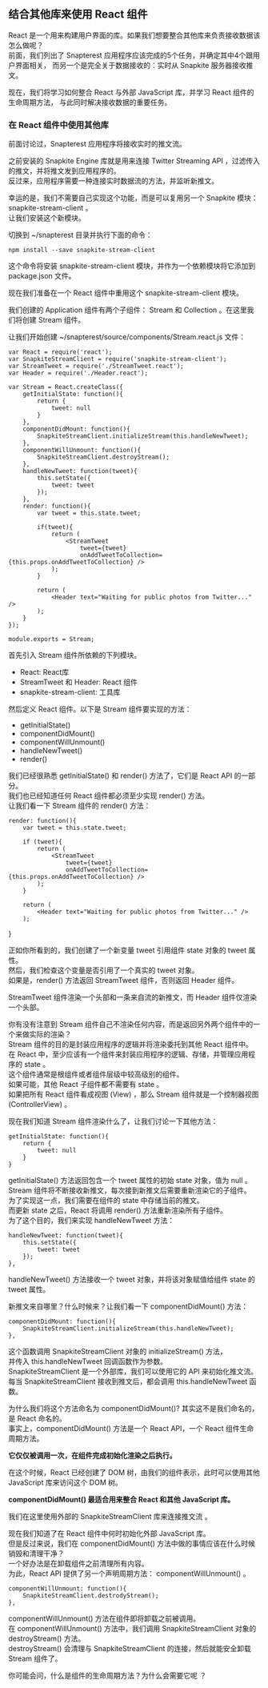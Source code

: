 ## 结合其他库来使用 React 组件

React 是一个用来构建用户界面的库。如果我们想要整合其他库来负责接收数据该怎么做呢？  
前面，我们列出了 Snapterest 应用程序应该完成的5个任务，并确定其中4个跟用户界面相关，
而另一个是完全关于数据接收的：实时从 Snapkite 服务器接收推文。  

现在，我们将学习如何整合 React 与外部 JavaScript 库，并学习 React 组件的生命周期方法，
与此同时解决接收数据的重要任务。    

### 在 React 组件中使用其他库

前面讨论过，Snapterest 应用程序将接收实时的推文流。  

之前安装的 Snapkite Engine 库就是用来连接 Twitter Streaming API ，过滤传入的推文，并将推文发到应用程序的。  
反过来，应用程序需要一种连接实时数据流的方法，并监听新推文。     

幸运的是，我们不需要自己实现这个功能，而是可以复用另一个 Snapkite 模块：snapkite-stream-client 。    
让我们安装这个新模块。  

切换到 ~/snapterest 目录并执行下面的命令：   

	npm install --save snapkite-stream-client

这个命令将安装 snapkite-stream-client 模块，并作为一个依赖模块将它添加到 package.json 文件。     

现在我们准备在一个 React 组件中重用这个 snapkite-stream-client 模块。  
     
我们创建的 Application 组件有两个子组件： Stream 和 Collection 。在这里我们将创建 Stream 组件。    

让我们开始创建 ~/snapterest/source/components/Stream.react.js 文件：  

	var React = require('react');
    var SnapkiteStreamClient = require('snapkite-stream-client');
    var StreamTweet = require('./StreamTweet.react');
    var Header = require('./Header.react');

    var Stream = React.createClass({
		getInitialState: function(){
        	return {
            	tweet: null
            }
        },
        componentDidMount: function(){
        	SnapkiteStreamClient.initializeStream(this.handleNewTweet);
        },
        componentWillUnmount: function(){
        	SnapkiteStreamClient.destroyStream();
        },
        handleNewTweet: function(tweet){
        	this.setState({
            	tweet: tweet
            });
        },
        render: function(){
        	var tweet = this.state.tweet;
               
            if(tweet){
            	return (
                	<StreamTweet
                    	tweet={tweet}
                        onAddTweetToCollection={this.props.onAddTweetToCollection} />
                );
            }

            return (
            	<Header text="Waiting for public photos from Twitter..." />
            );
        }
	});

    module.exports = Stream;     
    
首先引入 Stream 组件所依赖的下列模块。  

 - React: React库
 - StreamTweet 和 Header: React 组件
 - snapkite-stream-client: 工具库

然后定义 React 组件。以下是 Stream 组件要实现的方法：  

 - getInitialState()
 - componentDidMount()
 - componentWillUnmount()
 - handleNewTweet()
 - render()

我们已经很熟悉 getInitialState() 和 render() 方法了，它们是 React API 的一部分。  
我们也已经知道任何 React 组件都必须至少实现 render() 方法。  
让我们看一下 Stream 组件的 render() 方法：  

	render: function(){
    	var tweet = this.state.tweet;

        if (tweet){
        	return (
            	<StreamTweet
                	tweet={tweet}
                    onAddTweetToCollection={this.props.onAddTweetToCollection} />
            );
        }

        return (
        	<Header text="Waiting for public photos from Twitter..." />
        );
   }

正如你所看到的，我们创建了一个新变量 tweet 引用组件 state 对象的 tweet 属性。  
然后，我们检查这个变量是否引用了一个真实的 tweet 对象。  
如果是，render() 方法返回 StreamTweet 组件，否则返回 Header 组件。      

StreamTweet 组件渲染一个头部和一条来自流的新推文，而 Header 组件仅渲染一个头部。    

你有没有注意到 Stream 组件自己不渲染任何内容，而是返回另外两个组件中的一个来做实际的渲染？  
Stream 组件的目的是封装应用程序的逻辑并将渲染委托到其他 React 组件中。  
在 React 中，至少应该有一个组件来封装应用程序的逻辑、存储，并管理应用程序的 state 。  
这个组件通常是根组件或者组件层级中较高级别的组件。  
如果可能，其他 React 子组件都不需要有 state 。  
如果把所有 React 组件看成视图 (View) ，那么 Stream 组件就是一个控制器视图 (ControllerView) 。      

现在我们知道 Stream 组件渲染什么了，让我们讨论一下其他方法：  

	getInitialState: function(){
    	return {
        	tweet: null
        }
    }

getInitialState() 方法返回包含一个 tweet 属性的初始 state 对象，值为 null 。  
Stream 组件将不断接收新推文，每次接到新推文后需要重新渲染它的子组件。  
为了实现这一点，我们需要在组件的 state 中存储当前的推文。  
而更新 state 之后，React 将调用 render() 方法重新渲染所有子组件。  
为了这个目的，我们来实现 handleNewTweet 方法：      
 
	handleNewTweet: function(tweet){
    	this.setState({
        	tweet: tweet
        });
    },
 
handleNewTweet() 方法接收一个 tweet 对象，并将该对象赋值给组件 state 的 tweet 属性。     

新推文来自哪里？什么时候来？让我们看一下 componentDidMount() 方法：    

	componentDidMount: function(){
    	SnapkiteStreamClient.initializeStream(this.handleNewTweet);
    },

这个函数调用 SnapkiteStreamClient 对象的 initializeStream() 方法，  
并传入 this.handleNewTweet 回调函数作为参数。  
SnapkiteStreamClient 是一个外部库，我们可以使用它的 API 来初始化推文流。  
每当 SnapkiteStreamClient 接收到推文后，都会调用 this.handleNewTweet 函数。    

为什么我们将这个方法命名为 componentDidMount()? 其实这不是我们命名的，是 React 命名的。  
事实上，componentDidMount() 方法是一个 React API，一个 React 组件生命周期方法。  

**它仅仅被调用一次，在组件完成初始化渲染之后执行。**  

在这个时候，React 已经创建了 DOM 树，由我们的组件表示，此时可以使用其他 JavaScript 库来访问这个 DOM 树。      

**componentDidMount() 最适合用来整合 React 和其他 JavaScript 库。**    

我们在这里使用外部的 SnapkiteStreamClient 库来连接推文流 。    

现在我们知道了在 React 组件中何时初始化外部 JavaScript 库。  
但是反过来说，我们在 componentDidMount() 方法中做的事情应该在什么时候销毁和清理干净？  
一个好办法是在卸载组件之前清理所有内容。  
为此，React API 提供了另一个声明周期方法： componentWillUnmount() 。     

	componentWillUnmount: function(){
    	SnapkiteStreamClient.destrodyStream();
	},

componentWillUnmount() 方法在组件即将卸载之前被调用。  
在 componentWillUnmount() 方法中，我们调用 SnapkiteStreamClient 对象的 destroyStream() 方法。  
destroyStream() 会清理与 SnapkiteStreamClient 的连接，然后就能安全卸载 Stream 组件了。  

你可能会问，什么是组件的生命周期方法？为什么会需要它呢 ？      


